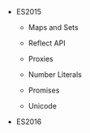 * ES2015
	* Maps and Sets
	* Reflect API
	* Proxies

	* Number Literals
	* Promises
	* Unicode

* ES2016
